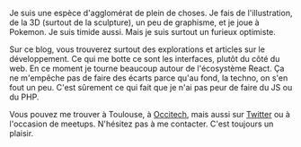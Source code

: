 Je suis une espèce d'agglomérat de plein de choses. Je fais de l'illustration, de la 3D (surtout de la sculpture), un peu de graphisme, et je joue à Pokemon. Je suis timide aussi. Mais je suis surtout un furieux optimiste.

Sur ce blog, vous trouverez surtout des explorations et articles sur le développement. Ce qui me botte ce sont les interfaces, plutôt du côté du web. En ce moment je tourne beaucoup autour de l'écosystème React. Ça ne m'empêche pas de faire des écarts parce qu'au fond, la techno, on s'en fout un peu. C'est sûrement ce qui fait que je n'ai pas peur de faire du JS ou du PHP.

Vous pouvez me trouver à Toulouse, à [Occitech](https://www.occitech.fr/), mais aussi sur [Twitter](https://twitter.com/JulienPradet) ou à l'occasion de meetups. N'hésitez pas à me contacter. C'est toujours un plaisir.
